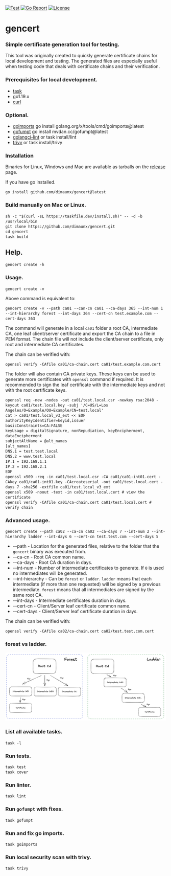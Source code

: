 [![Test](https://github.com/dimaunx/gencert/actions/workflows/test.yaml/badge.svg)](https://github.com/dimaunx/gencert/actions/workflows/test.yaml) 
[![Go Report](https://goreportcard.com/badge/github.com/dimaunx/gencert)](https://goreportcard.com/badge/github.com/dimaunx/gencert) 
[![License](https://img.shields.io/badge/License-Apache_2.0-blue.svg)](https://opensource.org/licenses/Apache-2.0)

# gencert

### Simple certificate generation tool for testing.

This tool was originally created to quickly generate certificate chains for local development and testing.
The generated files are especially useful when testing code that deals with certificate chains and their verification.

### Prerequisites for local development.

- [task]
- go1.19.x
- [curl]

### Optional.

- [goimports] go install golang.org/x/tools/cmd/goimports@latest
- [gofumpt] go install mvdan.cc/gofumpt@latest
- [golangci-lint] or task install/lint
- [trivy] or task install/trivy

### Installation

Binaries for Linux, Windows and Mac are available as tarballs on the [release] page.

If you have go installed.

```shell
go install github.com/dimaunx/gencert@latest
```

### Build manually on Mac or Linux.

```
sh -c "$(curl -sL https://taskfile.dev/install.sh)" -- -d -b /usr/local/bin
git clone https://github.com/dimaunx/gencert.git
cd gencert
task build
```

## Help.

```shell
gencert create -h
```

### Usage.

```shell
gencert create -v
```

Above command is equivalent to:

```shell
gencert create -v --path ca01 --can-cn ca01 --ca-days 365 --int-num 1 --int-hierarchy forest --int-days 364 --cert-cn test.example.com --cert-days 363
```

The command will generate in a local `ca01` folder a root CA, intermediate CA, one leaf client/server certificate
and export the CA chain to a file in PEM format. The chain file will not include the client/server certificate,
only root and intermediate CA certificates.

The chain can be verified with:

```shell
openssl verify -CAfile ca01/ca-chain.cert ca01/test.example.com.cert
```

The folder will also contain CA private keys. These keys can be used to generate more certificates with `openssl`
command if required. It is recommended to sign the leaf certificate with the intermediate keys and not with the
root certificate keys.

```shell
openssl req -new -nodes -out ca01/test.local.csr -newkey rsa:2048 -keyout ca01/test.local.key -subj '/C=US/L=Los Angeles/O=Example/OU=Example/CN=test.local'
cat > ca01/test.local_v3_ext << EOF
authorityKeyIdentifier=keyid,issuer
basicConstraints=CA:FALSE
keyUsage = digitalSignature, nonRepudiation, keyEncipherment, dataEncipherment
subjectAltName = @alt_names
[alt_names]
DNS.1 = test.test.local
DNS.2 = www.test.local
IP.1 = 192.168.1.1
IP.2 = 192.168.2.1
EOF
openssl x509 -req -in ca01/test.local.csr -CA ca01/ca01-int01.cert -CAkey ca01/ca01-int01.key -CAcreateserial -out ca01/test.local.cert -days 7 -sha256 -extfile ca01/test.local_v3_ext
openssl x509 -noout -text -in ca01/test.local.cert # view the certificate
openssl verify -CAfile ca01/ca-chain.cert ca01/test.local.cert # verify chain
```

### Advanced usage.

```shell
gencert create --path ca02 --ca-cn ca02 --ca-days 7 --int-num 2 --int-hierarchy ladder --int-days 6 --cert-cn test.test.com --cert-days 5
```

* --path - Location for the generated files, relative to the folder that the `gencert` binary was executed from.
* --ca-cn - Root CA common name.
* --ca-days - Root CA duration in days.
* --int-num - Number of intermediate certificates to generate. If `0` is used no intermediates will be generated.
* --int-hierarchy - Can be `forest` or `ladder`. `ladder` means that each intermediate (if more than one requested)
  will be signed by a previous intermediate. `forest` means that all intermediates are signed by the same root CA.
* --int-days - Intermediate certificates duration in days.
* --cert-cn - Client/Server leaf certificate common name.
* --cert-days - Client/Server leaf certificate duration in days.

The chain can be verified with:

```shell
openssl verify -CAfile ca02/ca-chain.cert ca02/test.test.com.cert
```

### forest vs ladder.

![forest vs Ladder](images/hierarchy.png?raw=true "Hierarchy")

### List all available tasks.

```shell
task -l
```

### Run tests.

```shell
task test
task cover
```

### Run linter.

```shell
task lint
```

### Run `gofumpt` with fixes.

```shell
task gofumpt
```

### Run and fix go imports.

```shell
task goimports
```

### Run local security scan with trivy.

```shell
task trivy
```

<!--links-->

[release]: https://github.com/dimaunx/gencert/releases

[task]: https://taskfile.dev/installation/

[goimports]: https://pkg.go.dev/golang.org/x/tools/cmd/goimports

[gofumpt]: https://github.com/mvdan/gofumpt

[curl]: https://curl.se/download.html

[golangci-lint]: https://golangci-lint.run/usage/install/

[trivy]: https://github.com/aquasecurity/trivy

